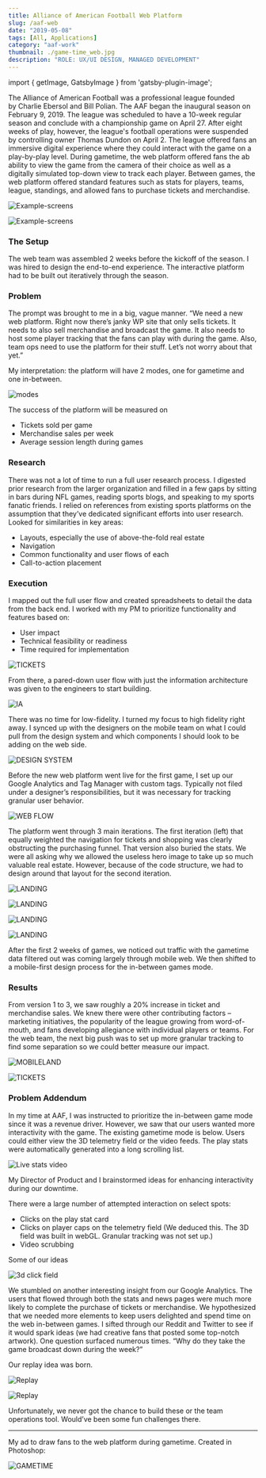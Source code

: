 ```yaml
---
title: Alliance of American Football Web Platform
slug: /aaf-web
date: "2019-05-08"
tags: [All, Applications]
category: "aaf-work"
thumbnail: ./game-time_web.jpg
description: "ROLE: UX/UI DESIGN, MANAGED DEVELOPMENT"
---
```


import { getImage, GatsbyImage } from 'gatsby-plugin-image';

The Alliance of American Football was a professional league founded by Charlie Ebersol and Bill Polian. The AAF began the inaugural season on February 9, 2019. The league was scheduled to have a 10-week regular season and conclude with a championship game on April 27. After eight weeks of play, however, the league's football operations were suspended by controlling owner Thomas Dundon on April 2. The league offered fans an immersive digital experience where they could interact with the game on a play-by-play level. During gametime, the web platform offered fans the ab ability to view the game from the camera of their choice as well as a digitally simulated top-down view to track each player. Between games, the web platform offered standard features such as stats for players, teams, league, standings, and allowed fans to purchase tickets and merchandise.

<div className="kg-card kg-image-card kg-width-full kg-desktop">

![Example-screens](./screens-on-display.jpg)

</div>

<div className="kg-card kg-image-card kg-width-full kg-mobile">

![Example-screens](./top_screen_mobile.jpg)

</div>

### The Setup

The web team was assembled 2 weeks before the kickoff of the season. I was hired to design the end-to-end experience. The interactive platform had to be built out iteratively through the season.

### Problem

The prompt was brought to me in a big, vague manner.
“We need a new web platform. Right now there’s janky WP site that only sells tickets. It needs to also sell merchandise and broadcast the game. It also needs to host some player tracking that the fans can play with during the game. Also, team ops need to use the platform for their stuff. Let’s not worry about that yet.”

My interpretation: the platform will have 2 modes, one for gametime and one in-between.

<div className="kg-card kg-image-card kg-width-full kg-mobile">

![modes](./modes.jpg)

</div>

The success of the platform will be measured on

- Tickets sold per game
- Merchandise sales per week
- Average session length during games

### Research

There was not a lot of time to run a full user research process. I digested prior research from the larger organization and filled in a few gaps by sitting in bars during NFL games, reading sports blogs, and speaking to my sports fanatic friends. I relied on references from existing sports platforms on the assumption that they’ve dedicated significant efforts into user research. Looked for similarities in key areas:

- Layouts, especially the use of above-the-fold real estate
- Navigation
- Common functionality and user flows of each
- Call-to-action placement

### Execution

I mapped out the full user flow and created spreadsheets to detail the data from the back end. I worked with my PM to prioritize functionality and features based on:

- User impact
- Technical feasibility or readiness
- Time required for implementation

<div className="kg-card kg-image-card kg-width-full">

![TICKETS](./serenaXu_aaf_userFlow.jpg)

</div>

From there, a pared-down user flow with just the information architecture was given to the engineers to start building.

<div className="kg-card kg-image-card kg-width-wide">

![IA](./IA-simple.jpg)

</div>

There was no time for low-fidelity. I turned my focus to high fidelity right away. I synced up with the designers on the mobile team on what I could pull from the design system and which components I should look to be adding on the web side.

<div className="kg-card kg-image-card kg-width-full">

![DESIGN SYSTEM](./DesignSystem.jpg)

</div>

Before the new web platform went live for the first game, I set up our Google Analytics and Tag Manager with custom tags. Typically not filed under a designer’s responsibilities, but it was necessary for tracking granular user behavior.

<div className="kg-card kg-image-card kg-width-med">

![WEB FLOW](./GA_user_behavior.jpg)

</div>

The platform went through 3 main iterations. The first iteration (left) that equally weighted the navigation for tickets and shopping was clearly obstructing the purchasing funnel. That version also buried the stats. We were all asking why we allowed the useless hero image to take up so much valuable real estate. However, because of the code structure, we had to design around that layout for the second iteration.

<div className="kg-card kg-image-card kg-width-full kg-desktop">

![LANDING](./serenaXu_aaf_desktopLandingPageVerisons.jpg)

</div>

<div className="kg-card kg-image-card kg-width-full kg-mobile">

![LANDING](./landing_mobile_1.jpg)

</div>

<div className="kg-card kg-image-card kg-width-full kg-mobile">

![LANDING](./landing_mobile_2.jpg)

</div>

<div className="kg-card kg-image-card kg-width-full kg-mobile">

![LANDING](./landing_mobile_3.jpg)

</div>

After the first 2 weeks of games, we noticed out traffic with the gametime data filtered out was coming largely through mobile web. We then shifted to a mobile-first design process for the in-between games mode.

### Results

From version 1 to 3, we saw roughly a 20% increase in ticket and merchandise sales. We knew there were other contributing factors – marketing initiatives, the popularity of the league growing from word-of-mouth, and fans developing allegiance with individual players or teams. For the web team, the next big push was to set up more granular tracking to find some separation so we could better measure our impact.

<div className="kg-card kg-image-card kg-width-wide">

![MOBILELAND](./serenaXu_aaf_mobileLandingPageVerisons.jpg)

</div>

<div className="kg-card kg-image-card kg-width-wide">

![TICKETS](./serenaXu_aaf_mobileTicketCenterVerisons.jpg)

</div>

### Problem Addendum

In my time at AAF, I was instructed to prioritize the in-between game mode since it was a revenue driver. However, we saw that our users wanted more interactivity with the game. The existing gametime mode is below. Users could either view the 3D telemetry field or the video feeds. The play stats were automatically generated into a long scrolling list.

<div className="kg-card kg-image-card kg-width-wide kg-desktop">

![Live stats video](./serenaXu_aaf_liveStats.jpg)

</div>

My Director of Product and I brainstormed ideas for enhancing interactivity during our downtime.

There were a large number of attempted interaction on select spots:

- Clicks on the play stat card
- Clicks on player caps on the telemetry field (We deduced this. The 3D field was built in webGL. Granular tracking was not set up.)
- Video scrubbing

Some of our ideas

<div className="kg-card kg-image-card kg-width-wide kg-desktop">

![3d click field](./serenaXu_aaf_3dField.jpg)

</div>

We stumbled on another interesting insight from our Google Analytics. The users that flowed through both the stats and news pages were much more likely to complete the purchase of tickets or merchandise. We hypothesized that we needed more elements to keep users delighted and spend time on the web in-between games. I sifted through our Reddit and Twitter to see if it would spark ideas (we had creative fans that posted some top-notch artwork). One question surfaced numerous times. “Why do they take the game broadcast down during the week?”

Our replay idea was born.

<div className="kg-card kg-image-card kg-width-med kg-desktop">

![Replay](./serenaXu_aaf_interactiveReplayHighlights.jpg)

</div>

<div className="kg-card kg-image-card kg-width-wide kg-desktop">

![Replay](./serenaXu_aaf_interactiveReplayNotes.jpg)

</div>

Unfortunately, we never got the chance to build these or the team operations tool. Would’ve been some fun challenges there.

---

My ad to draw fans to the web platform during gametime. Created in Photoshop:

<div className="kg-card kg-image-card kg-width-full">

![GAMETIME](./game-time_web.jpg)

</div>
